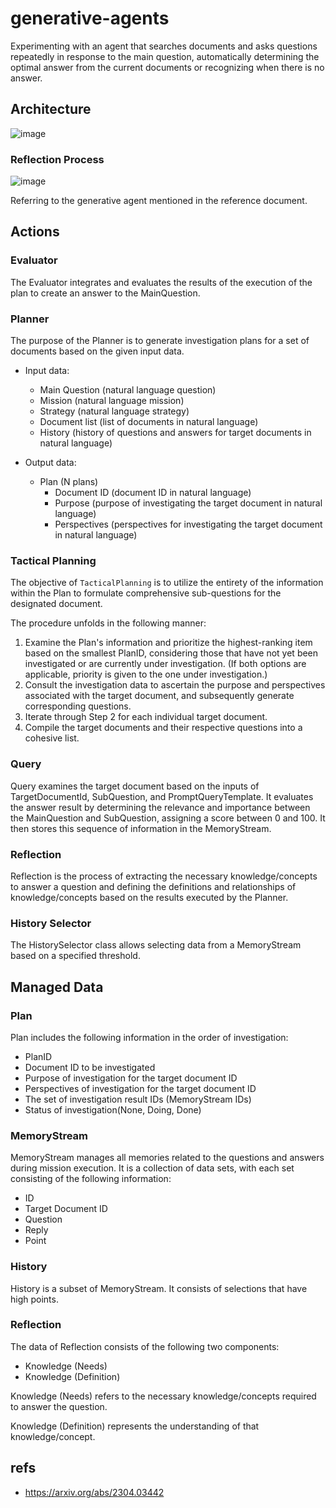 # generative-agents
Experimenting with an agent that searches documents and asks questions repeatedly in response to the main question, automatically determining the optimal answer from the current documents or recognizing when there is no answer.

## Architecture

![image](https://github.com/tmori/generative-agents/assets/164193/3e8ce4bd-05d6-4fa8-a6ff-278e8142341f)

### Reflection Process

![image](https://github.com/tmori/generative-agents/assets/164193/4ce2acfc-d8e6-4c1e-90cc-adb1902289a4)


Referring to the generative agent mentioned in the reference document.

## Actions
### Evaluator
The Evaluator integrates and evaluates the results of the execution of the plan to create an answer to the MainQuestion.

### Planner
The purpose of the Planner is to generate investigation plans for a set of documents based on the given input data.

- Input data:
  - Main Question (natural language question)
  - Mission (natural language mission)
  - Strategy (natural language strategy)
  - Document list (list of documents in natural language)
  - History (history of questions and answers for target documents in natural language)

- Output data:
  - Plan (N plans)
    - Document ID (document ID in natural language)
    - Purpose (purpose of investigating the target document in natural language)
    - Perspectives (perspectives for investigating the target document in natural language)

### Tactical Planning
The objective of `TacticalPlanning` is to utilize the entirety of the information within the Plan to formulate comprehensive sub-questions for the designated document.

The procedure unfolds in the following manner:

1. Examine the Plan's information and prioritize the highest-ranking item based on the smallest PlanID, considering those that have not yet been investigated or are currently under investigation. (If both options are applicable, priority is given to the one under investigation.)
2. Consult the investigation data to ascertain the purpose and perspectives associated with the target document, and subsequently generate corresponding questions.
3. Iterate through Step 2 for each individual target document.
4. Compile the target documents and their respective questions into a cohesive list.


### Query
Query examines the target document based on the inputs of TargetDocumentId, SubQuestion, and PromptQueryTemplate. It evaluates the answer result by determining the relevance and importance between the MainQuestion and SubQuestion, assigning a score between 0 and 100. It then stores this sequence of information in the MemoryStream.

### Reflection
Reflection is the process of extracting the necessary knowledge/concepts to answer a question and defining the definitions and relationships of knowledge/concepts based on the results executed by the Planner.

### History Selector
The HistorySelector class allows selecting data from a MemoryStream based on a specified threshold. 

## Managed Data

### Plan
Plan includes the following information in the order of investigation:

- PlanID
- Document ID to be investigated
- Purpose of investigation for the target document ID
- Perspectives of investigation for the target document ID
- The set of investigation result IDs (MemoryStream IDs)
- Status of investigation(None, Doing, Done)

### MemoryStream
MemoryStream manages all memories related to the questions and answers during mission execution.
It is a collection of data sets, with each set consisting of the following information:

- ID
- Target Document ID
- Question
- Reply
- Point

### History
History is a subset of MemoryStream. It consists of selections that have high points.

### Reflection
The data of Reflection consists of the following two components:

-  Knowledge (Needs)
- Knowledge (Definition)

Knowledge (Needs) refers to the necessary knowledge/concepts required to answer the question.

Knowledge (Definition) represents the understanding of that knowledge/concept.

## refs
* https://arxiv.org/abs/2304.03442

